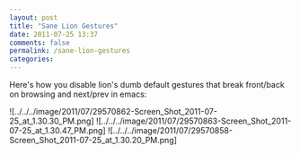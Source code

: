 ```yaml
---
layout: post
title: "Sane Lion Gestures"
date: 2011-07-25 13:37
comments: false
permalink: /sane-lion-gestures
categories:
---
```


 

Here's how you disable lion's dumb default gestures that break front/back on browsing and next/prev in emacs:

![../../../image/2011/07/29570862-Screen_Shot_2011-07-25_at_1.30.30_PM.png] ![../../../image/2011/07/29570863-Screen_Shot_2011-07-25_at_1.30.47_PM.png] ![../../../image/2011/07/29570858-Screen_Shot_2011-07-25_at_1.30.20_PM.png] 